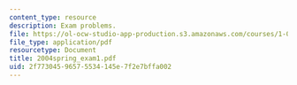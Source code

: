 ```yaml
---
content_type: resource
description: Exam problems.
file: https://ol-ocw-studio-app-production.s3.amazonaws.com/courses/1-054-mechanics-and-design-of-concrete-structures-spring-2004/2f77304596575534145e7f2e7bffa002_2004spring_exam1.pdf
file_type: application/pdf
resourcetype: Document
title: 2004spring_exam1.pdf
uid: 2f773045-9657-5534-145e-7f2e7bffa002
---
```

